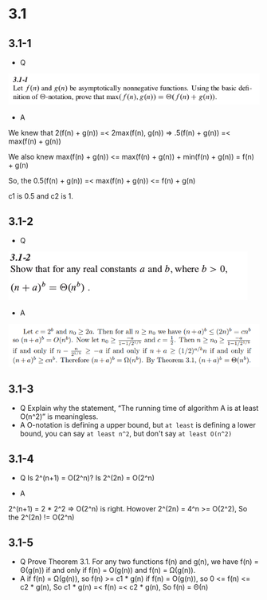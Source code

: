 # 3.1

## 3.1-1
* Q

![](https://github.com/KnewHow/FPAlgorithms/blob/master/problem-solution/chapter03-growthOfFunction/img/3.1-1-q.png?raw=true)
* A

We knew that 2(f(n) + g(n)) =< 2max(f(n), g(n)) => .5(f(n) + g(n)) =< max(f(n) + g(n))

We also knew max(f(n) + g(n)) <= max(f(n) + g(n)) + min(f(n) + g(n)) = f(n) + g(n)

So, the 0.5(f(n) + g(n)) =< max(f(n) + g(n)) <= f(n) + g(n)

c1 is 0.5 and c2 is 1.

## 3.1-2

* Q

![](https://github.com/KnewHow/FPAlgorithms/blob/master/problem-solution/chapter03-growthOfFunction/img/3.1-2-q.png?raw=true)

* A

![](https://github.com/KnewHow/FPAlgorithms/blob/master/problem-solution/chapter03-growthOfFunction/img/3.1-2-a.png?raw=true)

## 3.1-3

*  Q
Explain why the statement, “The running time of algorithm A is at least O(n^2)” is meaningless.
*  A
O-notation is defining a upper bound, but `at least` is defining a lower bound, you can say `at least n^2`, but don't say `at least O(n^2)`

## 3.1-4

*  Q
Is 2^(n+1) = O(2^n)? Is 2^(2n) = O(2^n)

*  A

2^(n+1) = 2 * 2^2 => O(2^n) is right. Howover 2^(2n) = 4^n >=  O(2^2), So the 2^(2n) != O(2^n)

## 3.1-5

* Q
Prove Theorem 3.1. For any two functions f(n) and g(n), we have f(n) = Θ(g(n)) if and only if f(n) = O(g(n)) and f(n) = Ω(g(n)).
* A
if f(n) = Ω(g(n)), so f(n) >= c1 * g(n)
if f(n) = O(g(n)), so 0 <= f(n) <= c2 * g(n), So
c1 * g(n) =< f(n) =< c2 * g(n), So f(n) = Θ(n)
